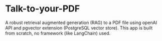 # Talk-to-your-PDF
A robust retrieval augmented generation (RAG) to a PDF file using openAI API and pgvector extension (PostgreSQL vector store). This app is built from scratch, no framework (like LangChain) used.
